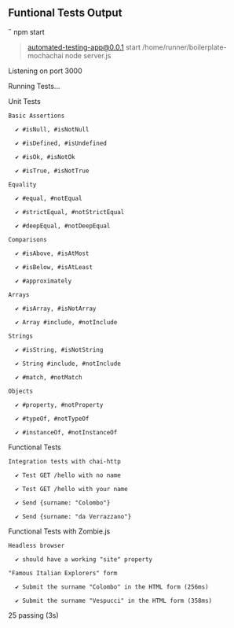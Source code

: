 ## Funtional Tests Output

 npm start

> automated-testing-app@0.0.1 start /home/runner/boilerplate-mochachai
> node server.js

Listening on port 3000

Running Tests...


  Unit Tests

    Basic Assertions

      ✔ #isNull, #isNotNull

      ✔ #isDefined, #isUndefined

      ✔ #isOk, #isNotOk

      ✔ #isTrue, #isNotTrue

    Equality

      ✔ #equal, #notEqual

      ✔ #strictEqual, #notStrictEqual

      ✔ #deepEqual, #notDeepEqual

    Comparisons

      ✔ #isAbove, #isAtMost

      ✔ #isBelow, #isAtLeast

      ✔ #approximately

    Arrays

      ✔ #isArray, #isNotArray

      ✔ Array #include, #notInclude

    Strings

      ✔ #isString, #isNotString

      ✔ String #include, #notInclude

      ✔ #match, #notMatch

    Objects

      ✔ #property, #notProperty

      ✔ #typeOf, #notTypeOf

      ✔ #instanceOf, #notInstanceOf



  Functional Tests

    Integration tests with chai-http

      ✔ Test GET /hello with no name

      ✔ Test GET /hello with your name

      ✔ Send {surname: "Colombo"}

      ✔ Send {surname: "da Verrazzano"}


  Functional Tests with Zombie.js

    Headless browser

      ✔ should have a working "site" property

    "Famous Italian Explorers" form

      ✔ Submit the surname "Colombo" in the HTML form (256ms)

      ✔ Submit the surname "Vespucci" in the HTML form (358ms)


  25 passing (3s)

